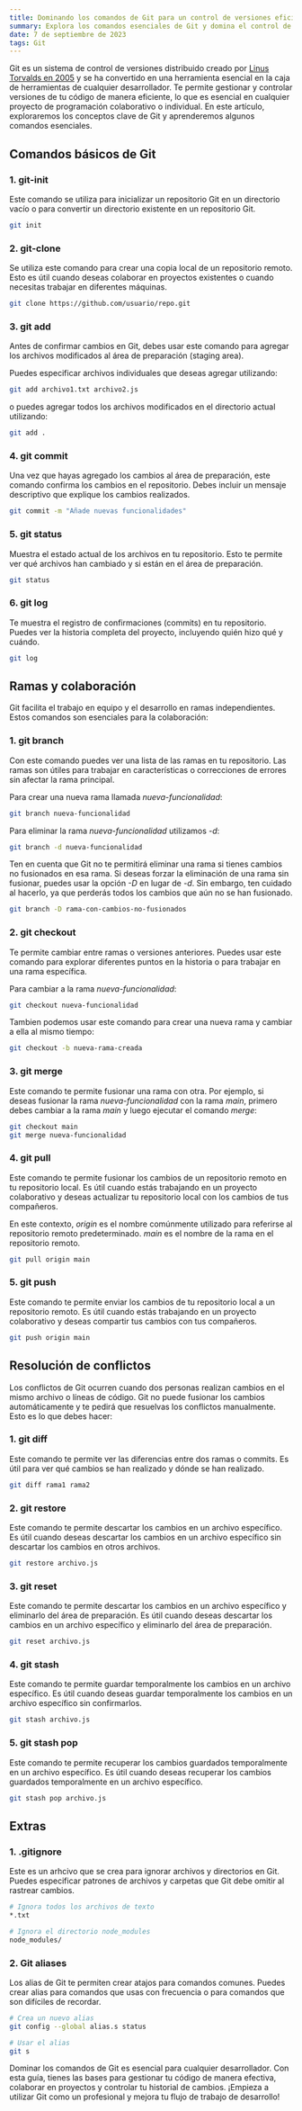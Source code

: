 ```yaml
---
title: Dominando los comandos de Git para un control de versiones eficiente
summary: Explora los comandos esenciales de Git y domina el control de versiones en tus proyectos de desarrollo. Aprende cómo inicializar repositorios, clonar, agregar, confirmar y más.
date: 7 de septiembre de 2023
tags: Git
---
```


Git es un sistema de control de versiones distribuido creado por <a href="https://git-scm.com/book/en/v2/Getting-Started-A-Short-History-of-Git" target="_blank">Linus Torvalds en 2005</a> y se ha convertido en una herramienta esencial en la caja de herramientas de cualquier desarrollador. Te permite gestionar y controlar versiones de tu código de manera eficiente, lo que es esencial en cualquier proyecto de programación colaborativo o individual. En este artículo, exploraremos los conceptos clave de Git y aprenderemos algunos comandos esenciales.

## Comandos básicos de Git

### 1. git-init

Este comando se utiliza para inicializar un repositorio Git en un directorio vacío o para convertir un directorio existente en un repositorio Git.

```bash
git init
```

### 2. git-clone

Se utiliza este comando para crear una copia local de un repositorio remoto. Esto es útil cuando deseas colaborar en proyectos existentes o cuando necesitas trabajar en diferentes máquinas.

```bash
git clone https://github.com/usuario/repo.git
```

### 3. git add

Antes de confirmar cambios en Git, debes usar este comando para agregar los archivos modificados al área de preparación (staging area).

Puedes especificar archivos individuales que deseas agregar utilizando:

```bash
git add archivo1.txt archivo2.js

```

o puedes agregar todos los archivos modificados en el directorio actual utilizando:

```bash
git add .
```

### 4. git commit

Una vez que hayas agregado los cambios al área de preparación, este comando confirma los cambios en el repositorio. Debes incluir un mensaje descriptivo que explique los cambios realizados.

```bash
git commit -m "Añade nuevas funcionalidades"
```

### 5. git status

Muestra el estado actual de los archivos en tu repositorio. Esto te permite ver qué archivos han cambiado y si están en el área de preparación.

```bash
git status
```

### 6. git log

Te muestra el registro de confirmaciones (commits) en tu repositorio. Puedes ver la historia completa del proyecto, incluyendo quién hizo qué y cuándo.

```bash
git log
```

## Ramas y colaboración

Git facilita el trabajo en equipo y el desarrollo en ramas independientes. Estos comandos son esenciales para la colaboración:

### 1. git branch

Con este comando puedes ver una lista de las ramas en tu repositorio. Las ramas son útiles para trabajar en características o correcciones de errores sin afectar la rama principal.

Para crear una nueva rama llamada _nueva-funcionalidad_:

```bash
git branch nueva-funcionalidad
```

Para eliminar la rama _nueva-funcionalidad_ utilizamos _-d_:

```bash
git branch -d nueva-funcionalidad
```

Ten en cuenta que Git no te permitirá eliminar una rama si tienes cambios no fusionados en esa rama. Si deseas forzar la eliminación de una rama sin fusionar, puedes usar la opción _-D_ en lugar de _-d_. Sin embargo, ten cuidado al hacerlo, ya que perderás todos los cambios que aún no se han fusionado.

```bash
git branch -D rama-con-cambios-no-fusionados
```

### 2. git checkout

Te permite cambiar entre ramas o versiones anteriores. Puedes usar este comando para explorar diferentes puntos en la historia o para trabajar en una rama específica.

Para cambiar a la rama _nueva-funcionalidad_:

```bash
git checkout nueva-funcionalidad
```

Tambien podemos usar este comando para crear una nueva rama y cambiar a ella al mismo tiempo:

```bash
git checkout -b nueva-rama-creada
```

### 3. git merge

Este comando te permite fusionar una rama con otra. Por ejemplo, si deseas fusionar la rama _nueva-funcionalidad_ con la rama _main_, primero debes cambiar a la rama _main_ y luego ejecutar el comando _merge_:

```bash
git checkout main
git merge nueva-funcionalidad
```

### 4. git pull

Este comando te permite fusionar los cambios de un repositorio remoto en tu repositorio local. Es útil cuando estás trabajando en un proyecto colaborativo y deseas actualizar tu repositorio local con los cambios de tus compañeros.

En este contexto, _origin_ es el nombre comúnmente utilizado para referirse al repositorio remoto predeterminado. _main_ es el nombre de la rama en el repositorio remoto.

```bash
git pull origin main
```

### 5. git push

Este comando te permite enviar los cambios de tu repositorio local a un repositorio remoto. Es útil cuando estás trabajando en un proyecto colaborativo y deseas compartir tus cambios con tus compañeros.

```bash
git push origin main
```

## Resolución de conflictos

Los conflictos de Git ocurren cuando dos personas realizan cambios en el mismo archivo o líneas de código. Git no puede fusionar los cambios automáticamente y te pedirá que resuelvas los conflictos manualmente. Esto es lo que debes hacer:

### 1. git diff

Este comando te permite ver las diferencias entre dos ramas o commits. Es útil para ver qué cambios se han realizado y dónde se han realizado.

```bash
git diff rama1 rama2
```

### 2. git restore

Este comando te permite descartar los cambios en un archivo específico. Es útil cuando deseas descartar los cambios en un archivo específico sin descartar los cambios en otros archivos.

```bash
git restore archivo.js
```

### 3. git reset

Este comando te permite descartar los cambios en un archivo específico y eliminarlo del área de preparación. Es útil cuando deseas descartar los cambios en un archivo específico y eliminarlo del área de preparación.

```bash
git reset archivo.js
```

### 4. git stash

Este comando te permite guardar temporalmente los cambios en un archivo específico. Es útil cuando deseas guardar temporalmente los cambios en un archivo específico sin confirmarlos.

```bash
git stash archivo.js
```

### 5. git stash pop

Este comando te permite recuperar los cambios guardados temporalmente en un archivo específico. Es útil cuando deseas recuperar los cambios guardados temporalmente en un archivo específico.

```bash
git stash pop archivo.js
```

## Extras

### 1. .gitignore

Este es un arhcivo que se crea para ignorar archivos y directorios en Git. Puedes especificar patrones de archivos y carpetas que Git debe omitir al rastrear cambios.

```bash
# Ignora todos los archivos de texto
*.txt

# Ignora el directorio node_modules
node_modules/
```

### 2. Git aliases

Los alias de Git te permiten crear atajos para comandos comunes. Puedes crear alias para comandos que usas con frecuencia o para comandos que son difíciles de recordar.

```bash
# Crea un nuevo alias
git config --global alias.s status

# Usar el alias
git s
```

Dominar los comandos de Git es esencial para cualquier desarrollador. Con esta guía, tienes las bases para gestionar tu código de manera efectiva, colaborar en proyectos y controlar tu historial de cambios. ¡Empieza a utilizar Git como un profesional y mejora tu flujo de trabajo de desarrollo!
